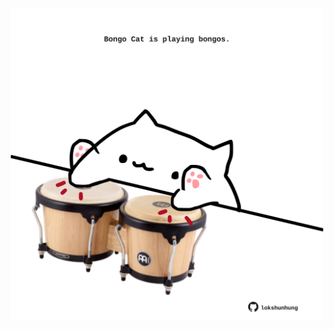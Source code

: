 <!-- built at 21/07/2023, 22:00:49 UTC -->
<p align="center">
  <img width="500" height="500" src="./ReadmeImage.svg">
</p>
